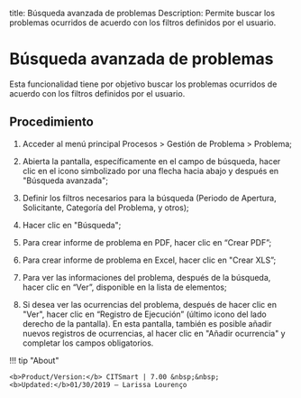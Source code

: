 title: Búsqueda avanzada de problemas
Description: Permite buscar los problemas ocurridos de acuerdo con los filtros definidos por el usuario.
# Búsqueda avanzada de problemas

Esta funcionalidad tiene por objetivo buscar los problemas ocurridos de acuerdo con los filtros definidos por el usuario.

Procedimiento
------------

1.  Acceder al menú principal Procesos \>
    Gestión de Problema \> Problema;

2.  Abierta la pantalla, específicamente en el campo de búsqueda, hacer clic en el icono 
    simbolizado por una flecha hacia abajo y después en "Búsqueda avanzada";

3.  Definir los filtros necesarios para la búsqueda (Periodo de Apertura,
    Solicitante, Categoría del Problema, y otros);

4.  Hacer clic en "Búsqueda";

5.  Para crear informe de problema en PDF, hacer clic en “Crear PDF”;

6.  Para crear informe de problema en Excel, hacer clic en "Crear XLS”;

7.  Para ver las informaciones del problema, después de la búsqueda, hacer clic en
    “Ver”, disponible en la lista de elementos;

8.  Si desea ver las ocurrencias del problema, después de hacer clic en "Ver", 
     hacer clic en “Registro de Ejecución” (último icono del lado derecho de la 
     pantalla). En esta pantalla, también es posible añadir nuevos registros de ocurrencias, 
     al hacer clic en "Añadir ocurrencia" y completar los campos obligatorios.

!!! tip "About"

    <b>Product/Version:</b> CITSmart | 7.00 &nbsp;&nbsp;
    <b>Updated:</b>01/30/2019 – Larissa Lourenço
